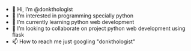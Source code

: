 - 👋 Hi, I’m @donkthologist
- 👀 I’m interested in programming specially python
- 🌱 I’m currently learning python web development
- 💞️ I’m looking to collaborate on project python web development using flask
- 📫 How to reach me just googling "donkthologist"

<!---
donkthologist/donkthologist is a ✨ special ✨ repository because its `README.md` (this file) appears on your GitHub profile.
You can click the Preview link to take a look at your changes.
--->
